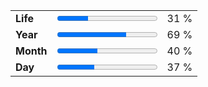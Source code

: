 
| | | |
| --- | --- | :---: |
| **Life** | <progress value="31" max="100"></progress> | 31 % | |
| **Year** | <progress value="69" max="100"></progress> | 69 % | |
| **Month** | <progress value="40" max="100"></progress> | 40 % | |
| **Day** | <progress value="37" max="100"></progress> | 37 % | |

